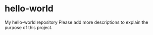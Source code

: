 # hello-world
My hello-world repository
Please add more descriptions to explain the purpose of this project.
